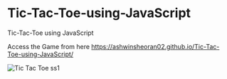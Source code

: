 # Tic-Tac-Toe-using-JavaScript
Tic-Tac-Toe using JavaScript

Access the Game from here
https://ashwinsheoran02.github.io/Tic-Tac-Toe-using-JavaScript/


![Tic Tac Toe ss1](https://user-images.githubusercontent.com/88393756/181052995-28cdf66c-4e67-4897-a6dc-dacc488d18e6.jpg)
